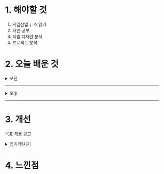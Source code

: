 
# 1. 해야할 것

1. 게임산업 뉴스 읽기 
2. 개인 공부  
3. 레벨 디자인 분석
4. 프로젝트 분석



# 2. 오늘 배운 것

<details>
<summary>오전</summary>

## 오늘의 뉴스
### [기사: 타이베이 게임쇼](https://www.inven.co.kr/webzine/news/?news=302619)
![image](https://github.com/user-attachments/assets/f7a2ed46-9f52-441d-8bd3-a4095cd1cd83)
```

```
</details>

****

<details>
<summary>오후</summary>

## 프로젝트 분석 
### 


## 레벨 디자인 분석
### 허브 레벨 디자인


</details>

****


# 3. 개선
목표 채용 공고

<details>
<summary>접기/펼치기</summary>

![image](https://github.com/user-attachments/assets/8ebd103b-2caf-4e9f-91ed-3d5cbf73937c)

[채용공고: 레벨디자이너](https://career.nexon.com/user/recruit/member/postDetail?joinCorp=NO&reNo=20250008&currentPage=0)
</details>



# 4. 느낀점
